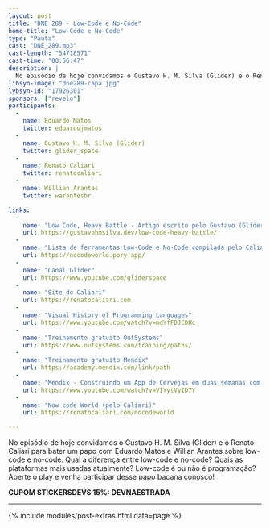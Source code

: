 ```yaml
---
layout: post
title: "DNE 289 - Low-Code e No-Code"
home-title: "Low-Code e No-Code"
type: "Pauta"
cast: "DNE_289.mp3"
cast-length: "54718571"
cast-time: "00:56:47"
description: |
  No episódio de hoje convidamos o Gustavo H. M. Silva (Glider) e o Renato Caliari para bater um papo com Eduardo Matos e Willian Arantes sobre low-code e no-code. Qual a diferença entre low-code e no-code? Quais as plataformas mais usadas atualmente? Low-code é ou não é programação? Aperte o play e venha participar desse papo bacana conosco!
libsyn-image: "dne289-capa.jpg"
lybsyn-id: "17926301"
sponsors: ["revelo"]
participants:
  -
    name: Eduardo Matos
    twitter: eduardojmatos
  -
    name: Gustavo H. M. Silva (Glider)
    twitter: glider_space
  -
    name: Renato Caliari
    twitter: renatocaliari
  -
    name: Willian Arantes
    twitter: warantesbr

links:
  -
    name: "Low Code, Heavy Battle - Artigo escrito pelo Gustavo (Glider)"
    url: https://gustavohmsilva.dev/low-code-heavy-battle/
  -
    name: "Lista de ferramentas Low-Code e No-Code compilada pelo Caliari"
    url: https://nocodeworld.pory.app/
  -
    name: "Canal Glider"
    url: https://www.youtube.com/gliderspace
  -
    name: "Site do Caliari"
    url: https://renatocaliari.com
  -
    name: "Visual History of Programming Languages"
    url: https://www.youtube.com/watch?v=mdYfFDJCDHc
  -
    name: "Treinamento gratuito OutSystems"
    url: https://www.outsystems.com/training/paths/
  -
    name: "Treinamento gratuito Mendix"
    url: https://academy.mendix.com/link/path
  -
    name: "Mendix - Construindo um App de Cervejas em duas semanas com Low-Code"
    url: https://www.youtube.com/watch?v=VIYytVyID7Y
  -
    name: "Now code World (pelo Caliari)"
    url: https://renatocaliari.com/nocodeworld

---
```


No episódio de hoje convidamos o Gustavo H. M. Silva (Glider) e o Renato Caliari para bater um papo com Eduardo Matos e Willian Arantes sobre low-code e no-code. Qual a diferença entre low-code e no-code? Quais as plataformas mais usadas atualmente? Low-code é ou não é programação? Aperte o play e venha participar desse papo bacana conosco!

<strong>CUPOM STICKERSDEVS 15%: DEVNAESTRADA</strong>

---

{% include modules/post-extras.html data=page %}
